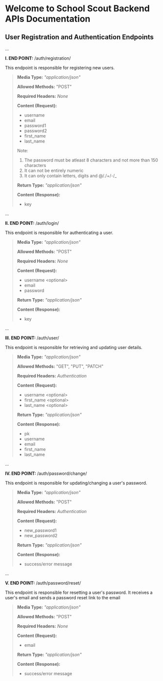 # Welcome to School Scout Backend APIs Documentation

## User Registration and Authentication Endpoints
...

**I. END POINT:** /auth/registration/

This endpoint is responsible for registering new users.
>
> **Media Type:** *"application/json"*
>
> **Allowed Methods:** "POST"
>
> **Required Headers:** *None*
>
> **Content (Request):**
>
> * username
> * email
> * password1
> * password2
> * first_name
> * last_name
> 
> Note: 
> 1. The password must be atleast 8 characters and not more than 150 characters
> 1. It can not be entirely numeric 
> 1. It can only contain letters, digits and @/./+/-/_ 
> 
> **Return Type:** *"application/json"*
>
> **Content (Response):**
> * key

...

**II. END POINT:** /auth/login/

This endpoint is responsible for authenticating a user.
>
> **Media Type:** *"application/json"*
>
> **Allowed Methods:** "POST"
>
> **Required Headers:** *None*
>
> **Content (Request):**
>
> * username \<optional>
> * email
> * password
> 
> **Return Type:** *"application/json"*
>
> **Content (Response):**
> * key

...

**III. END POINT:** /auth/user/

This endpoint is responsible for retrieving and updating user details.
>
> **Media Type:** *"application/json"*
>
> **Allowed Methods:** "GET", "PUT", "PATCH"
>
> **Required Headers:** *Authentication*
>
> **Content (Request):**
>
> * username \<optional>
> * first_name \<optional>
> * last_name \<optional>
> 
> **Return Type:** *"application/json"*
>
> **Content (Response):**
> * pk
> * username
> * email
> * first_name
> * last_name

...

**IV. END POINT:** /auth/password/change/

This endpoint is responsible for updating/changing a user's password.
>
> **Media Type:** *"application/json"*
>
> **Allowed Methods:** "POST"
>
> **Required Headers:** *Authentication*
>
> **Content (Request):**
>
> * new_password1
> * new_password2
> 
> **Return Type:** *"application/json"*
>
> **Content (Response):**
>
> * success/error message

...

**V. END POINT:** /auth/password/reset/

This endpoint is responsible for resetting a user's password. It receives a user's email and sends a password reset link to the email
>
> **Media Type:** *"application/json"*
>
> **Allowed Methods:** "POST"
>
> **Required Headers:** *None*
>
> **Content (Request):**
>
> * email
> 
> **Return Type:** *"application/json"*
>
> **Content (Response):**
>
> * success/error message
